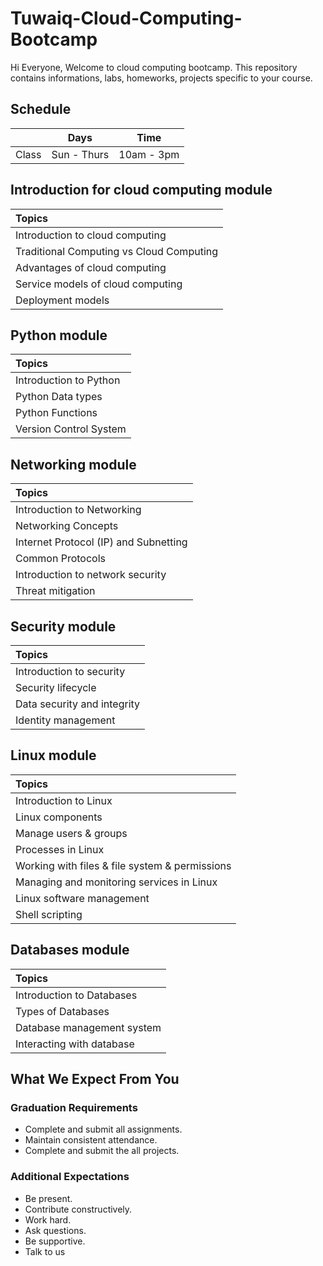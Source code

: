# Tuwaiq-Cloud-Computing-Bootcamp
Hi Everyone, Welcome to cloud computing bootcamp. This repository contains informations, labs, homeworks, projects specific to your course.

## Schedule
|  | Days | Time |
| --- | ------------- | ------------- |
| Class | Sun - Thurs  | 10am - 3pm  |



## Introduction for cloud computing module


| Topics |
| :--- |
| Introduction to cloud computing  |
| Traditional Computing vs Cloud Computing  |
| Advantages of cloud computing | 
| Service models of cloud computing  |
| Deployment models | 



## Python module

| Topics |
| :--- |
| Introduction to Python  |
| Python Data types  |
| Python Functions  | 
| Version Control System |

## Networking module

| Topics |
| :--- |
| Introduction to Networking  | 
| Networking Concepts |
| Internet Protocol (IP) and Subnetting   |
| Common Protocols |
| Introduction to network security |
| Threat mitigation |

## Security module

| Topics |
| :--- |
| Introduction to security | 
| Security lifecycle  |
| Data security and integrity   |
| Identity management |

## Linux module

| Topics |
| :--- |
| Introduction to Linux  | 
| Linux components |
| Manage users & groups |
| Processes in Linux  |
| Working with files & file system & permissions |
| Managing and monitoring services in Linux |
| Linux software management |
| Shell scripting |

## Databases module

| Topics |
| :--- |
| Introduction to Databases | 
| Types of Databases |
| Database management system   |
| Interacting with database |

## What We Expect From You
### Graduation Requirements
* Complete and submit all assignments.
* Maintain consistent attendance.
* Complete and submit the all projects.
### Additional Expectations
* Be present.
* Contribute constructively.
* Work hard.
* Ask questions.
* Be supportive.
* Talk to us
